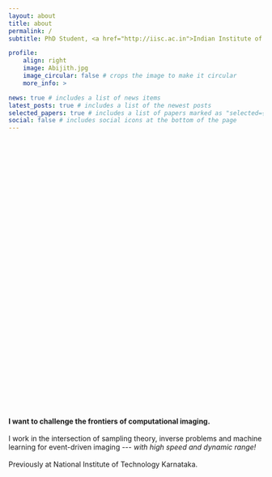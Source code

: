```yaml
---
layout: about
title: about
permalink: /
subtitle: PhD Student, <a href="http://iisc.ac.in">Indian Institute of Science</a>

profile:
    align: right
    image: Abijith.jpg
    image_circular: false # crops the image to make it circular
    more_info: >

news: true # includes a list of news items
latest_posts: true # includes a list of the newest posts
selected_papers: true # includes a list of papers marked as "selected={true}"
social: false # includes social icons at the bottom of the page
---
```


<div style="display: flex; flex-direction: column; justify-content: center; height: 30vh;">
    <p style="text-align: left;">
        <strong>I want to challenge the frontiers of computational imaging.</strong>
        <br><br>
        I work in the intersection of sampling theory, inverse problems and machine learning for event-driven imaging --- <em>with high speed and dynamic range!</em>
        <br><br> 
        Previously at National Institute of Technology Karnataka.
    </p>
</div>